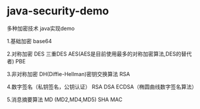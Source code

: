 # java-security-demo
多种加密技术 java实现demo

1.基础加密
base64

2.对称加密
DES 
三重DES 
AES(AES是目前使用最多的对称加密算法,DES的替代者) 
PBE

3.非对称加密
DH(Diffie-Hellman)密钥交换算法 
RSA

4.数字签名（私钥签名，公钥认证）
RSA
DSA
ECDSA（椭圆曲线数字签名算法）

5.消息摘要算法
MD (MD2,MD4,MD5)
SHA
MAC
